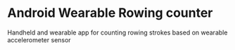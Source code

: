 # Android Wearable Rowing counter

Handheld and wearable app for counting rowing strokes based on wearable accelerometer sensor